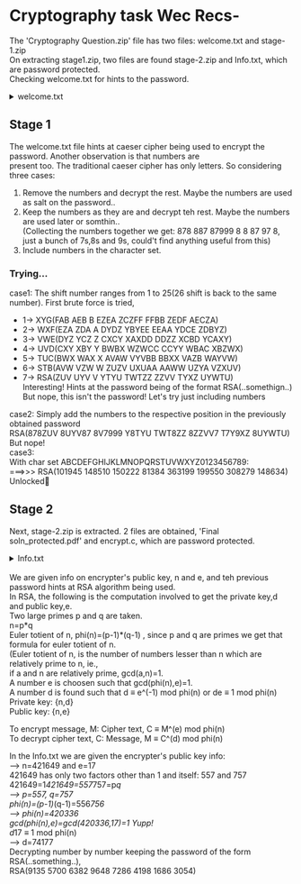 # Cryptography task Wec Recs-

The 'Cryptography Question.zip' file has two files: welcome.txt and stage-1.zip<br>
On extracting stage1.zip, two files are found stage-2.zip and Info.txt, which are password protected. <br>
Checking welcome.txt for hints to the password.<br>

<details>
  <summary>welcome.txt<br></summary>
  Let me tell you about Julius Caesar. He started using Caesar cipher, one of the simplest and most widely known encryption <br>
  techniques. It is a type of substitution cipher in which each letter in the plaintext is replaced by a letter some fixed <br>
  number of positions down the alphabet.<br>
  The password is<br>
  YZH(878GBC 8BFC87 8C7999 F8AFB ADA8GG 8GGCC7 A7F9EG 8BFDAB)<br>
  But, is it though?<br>
</details>


## Stage 1
The welcome.txt file hints at caeser cipher being used to encrypt the password. Another observation is that numbers are <br>
present too. The traditional caeser cipher has only letters. So considering three cases:<br>
1) Remove the numbers and decrypt the rest. Maybe the numbers are used as salt on the password..<br>
2) Keep the numbers as they are and decrypt teh rest. Maybe the numbers are used later or somthin..<br>
  (Collecting the numbers together we get: 878 887 87999 8 8 87 97 8, just a bunch of 7s,8s and 9s, could't find anything useful from this)<br>
3) Include numbers in the character set.<br>

### Trying... 
case1: The shift number ranges from 1 to 25(26 shift is back to the same number). First brute force is tried,<br>
- 1-> XYG(FAB AEB B EZEA ZCZFF FFBB ZEDF AECZA)
- 2-> WXF(EZA ZDA A DYDZ YBYEE EEAA YDCE ZDBYZ)
- 3-> VWE(DYZ YCZ Z CXCY XAXDD DDZZ XCBD YCAXY)
- 4-> UVD(CXY XBY Y BWBX WZWCC CCYY WBAC XBZWX)
- 5-> TUC(BWX WAX X AVAW VYVBB BBXX VAZB WAYVW)
- 6-> STB(AVW VZW W ZUZV UXUAA AAWW UZYA VZXUV)
- 7-> RSA(ZUV UYV V YTYU TWTZZ ZZVV TYXZ UYWTU) <br>
Interesting! Hints at the password being of the format RSA(..somethign..) <br>
But nope, this isn't the password! Let's try just including numbers<br>

case2: Simply add the numbers to the respective position in the previously obtained password<br>
RSA(878ZUV 8UYV87 8V7999 Y8TYU TWT8ZZ 8ZZVV7 T7Y9XZ 8UYWTU)<br>
But nope!<br>
case3: <br>
With char set ABCDEFGHIJKLMNOPQRSTUVWXYZ0123456789:<br>
===>>> RSA(101945 148510 150222 81384 363199 199550 308279 148634)<br>
Unlocked🥳<br>

## Stage 2
Next, stage-2.zip is extracted. 2 files are obtained, 'Final soln_protected.pdf' and encrypt.c, which are password protected.<br>

<details>
  <summary>Info.txt<br></summary>
  This is stage 2.<br>
  Info on encrypter's public key:<br>
  n = 421649<br>
  e = 17<br>
<br>
Remember if you are stuck somewhere "Web.Club" will help you.<br>
</details>

<br>
We are given info on encrypter's public key, n and e, and teh previous password hints at RSA algorithm being used. <br>
In RSA, the following is the computation involved to get the private key,d and public key,e.<br>
Two large primes p and q are taken. <br>
n=p*q<br>
Euler totient of n, phi(n)=(p-1)*(q-1) , since p and q are primes we get that formula for euler totient of n.<br>
(Euler totient of n, is the number of numbers lesser than n which are relatively prime to n, ie., <br>
if a and n are relatively prime, gcd(a,n)=1.<br>
A number e is choosen such that gcd(phi(n),e)=1.<br>
A number d is found such that d ≡ e^(-1) mod phi(n) or de ≡ 1 mod phi(n)<br>
Private key: {n,d}<br>
Public key: {n,e}<br>

To encrypt message, M: Cipher text, C ≡ M^(e) mod phi(n)<br>
To decrypt cipher text, C: Message, M ≡ C^(d) mod phi(n)<br>

In the Info.txt we are given the encrypter's public key info: <br>
--> n=421649 and e=17<br>
421649 has only two factors other than 1 and itself: 557 and 757<br>
421649=1*421649=557*757=p*q<br>
--> p=557, q=757<br>
    phi(n)=(p-1)*(q-1)=556*756<br>
--> phi(n)=420336<br>
    gcd(phi(n),e)=gcd(420336,17)=1 Yupp!<br>
    d*17 ≡ 1 mod phi(n)<br>
--> d=74177<br>
Decrypting number by number keeping the password of the form RSA(..something..),<br>
RSA(9135 5700 6382 9648 7286 4198 1686 3054)<br>

